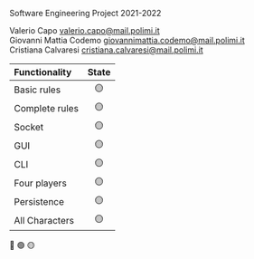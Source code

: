Software Engineering Project 2021-2022

Valerio Capo valerio.capo@mail.polimi.it\
Giovanni Mattia Codemo giovannimattia.codemo@mail.polimi.it\
Cristiana Calvaresi cristiana.calvaresi@mail.polimi.it

| Functionality    |                       State                        |
|:-----------------|:--------------------------------------------------:|
| Basic rules      | 🟡 |
| Complete rules   | 🟡 |
| Socket           | 🟡 |
| GUI              | 🟡 |
| CLI              | 🟡 |
| Four players     | 🟡 |
| Persistence      | 🟡 |
| All Characters   | 🟡 |

🔴
🟢
🟡
